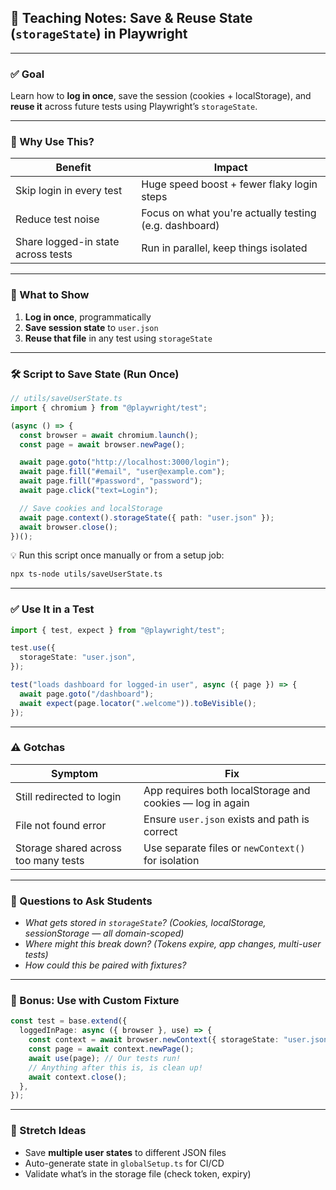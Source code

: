 ## 🧪 Teaching Notes: Save & Reuse State (`storageState`) in Playwright

---

### ✅ **Goal**

Learn how to **log in once**, save the session (cookies + localStorage), and **reuse it** across future tests using Playwright’s `storageState`.

---

### 🎯 Why Use This?

| Benefit                            | Impact                                                 |
| ---------------------------------- | ------------------------------------------------------ |
| Skip login in every test           | Huge speed boost + fewer flaky login steps             |
| Reduce test noise                  | Focus on what you're actually testing (e.g. dashboard) |
| Share logged-in state across tests | Run in parallel, keep things isolated                  |

---

### 🔧 What to Show

1. **Log in once**, programmatically
2. **Save session state** to `user.json`
3. **Reuse that file** in any test using `storageState`

---

### 🛠 Script to Save State (Run Once)

```ts
// utils/saveUserState.ts
import { chromium } from "@playwright/test";

(async () => {
  const browser = await chromium.launch();
  const page = await browser.newPage();

  await page.goto("http://localhost:3000/login");
  await page.fill("#email", "user@example.com");
  await page.fill("#password", "password");
  await page.click("text=Login");

  // Save cookies and localStorage
  await page.context().storageState({ path: "user.json" });
  await browser.close();
})();
```

💡 Run this script once manually or from a setup job:

```bash
npx ts-node utils/saveUserState.ts
```

---

### ✅ Use It in a Test

```ts
import { test, expect } from "@playwright/test";

test.use({
  storageState: "user.json",
});

test("loads dashboard for logged-in user", async ({ page }) => {
  await page.goto("/dashboard");
  await expect(page.locator(".welcome")).toBeVisible();
});
```

---

### ⚠️ Gotchas

| Symptom                              | Fix                                                       |
| ------------------------------------ | --------------------------------------------------------- |
| Still redirected to login            | App requires both localStorage and cookies — log in again |
| File not found error                 | Ensure `user.json` exists and path is correct             |
| Storage shared across too many tests | Use separate files or `newContext()` for isolation        |

---

### 💬 Questions to Ask Students

- _What gets stored in `storageState`?_
  _(Cookies, localStorage, sessionStorage — all domain-scoped)_
- _Where might this break down?_
  _(Tokens expire, app changes, multi-user tests)_
- _How could this be paired with fixtures?_

---

### 🧱 Bonus: Use with Custom Fixture

```ts
const test = base.extend({
  loggedInPage: async ({ browser }, use) => {
    const context = await browser.newContext({ storageState: "user.json" });
    const page = await context.newPage();
    await use(page); // Our tests run!
    // Anything after this is, is clean up!
    await context.close();
  },
});
```

---

### 🧪 Stretch Ideas

- Save **multiple user states** to different JSON files
- Auto-generate state in `globalSetup.ts` for CI/CD
- Validate what’s in the storage file (check token, expiry)

